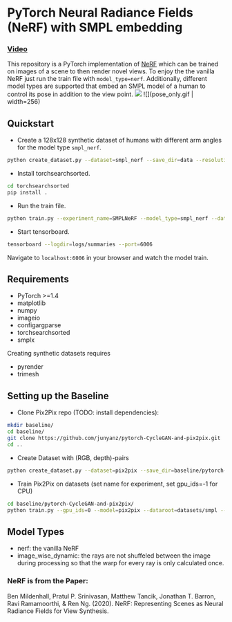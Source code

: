 # PyTorch Neural Radiance Fields (NeRF) with SMPL embedding
### [Video](https://www.youtube.com/watch?v=8MCWE7R0xN8&ab_channel=HannesSt%C3%A4rk)
This repository is a PyTorch implementation of [NeRF](https://github.com/bmild/nerf) which can be trained on images of a scene to then render novel views. To enjoy the the vanilla NeRF just run the train file with `model_type=nerf`. Additionally, different model types are supported that embed an SMPL model of a human to control its pose in addition to the view point.
![](walking.gif) 
![](pose_only.gif | width=256)
## Quickstart

- Create a 128x128 synthetic dataset of humans with different arm angles for the model type ``smpl_nerf``.
```bash
python create_dataset.py --dataset=smpl_nerf --save_dir=data --resolution=128 --start_angle=0 --end_angle=1 --number_steps=1 --human_number_steps=10 --multi_human_pose=1 --human_start_angle=0 --human_end_angle=60
```

- Install torchsearchsorted.
```bash
cd torchsearchsorted
pip install .
```

- Run the train file.
```bash
python train.py --experiment_name=SMPLNeRF --model_type=smpl_nerf --dataset_dir=data --batchsize=64 --batchsize_val=64 --num_epochs=100 --netdepth=8 --run_fine=1 --netdepth_fine=8
```

- Start tensorboard.
```bash
tensorboard --logdir=logs/summaries --port=6006
```

Navigate to `localhost:6006` in your browser and watch the model train.
## Requirements

- PyTorch >=1.4
- matplotlib
- numpy
- imageio
- configargparse
- torchsearchsorted
- smplx

Creating synthetic datasets requires

- pyrender
- trimesh


## Setting up the Baseline
- Clone Pix2Pix repo (TODO: install dependencies):
```bash
mkdir baseline/
cd baseline/
git clone https://github.com/junyanz/pytorch-CycleGAN-and-pix2pix.git
cd ..
```
- Create Dataset with (RGB, depth)-pairs
```bash
python create_dataset.py --dataset=pix2pix --save_dir=baseline/pytorch-CycleGAN-and-pix2pix/datasets/smpl --resolution=128 --start_angle=-90 --end_angle=90 --number_steps=10
```

- Train Pix2Pix on datasets (set name for experiment, set gpu_ids=-1 for CPU)
```bash
cd baseline/pytorch-CycleGAN-and-pix2pix/
python train.py --gpu_ids=0 --model=pix2pix --dataroot=datasets/smpl --name=SMPL_pix2pix --direction=BtoA --save_epoch_freq=50
```


## Model Types

- nerf: the vanilla NeRF
- image_wise_dynamic: the rays are not shuffeled between the image during processing so that the 
warp for every ray is only calculated once.

### NeRF is from the Paper:

Ben Mildenhall, Pratul P. Srinivasan, Matthew Tancik, Jonathan T. Barron, Ravi Ramamoorthi, & Ren Ng. (2020). NeRF: Representing Scenes as Neural Radiance Fields for View Synthesis.


